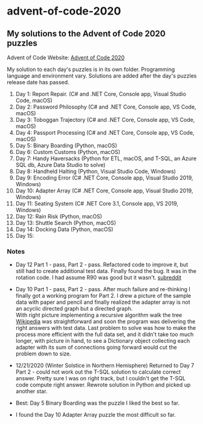 # advent-of-code-2020

## My solutions to the Advent of Code 2020 puzzles

Advent of Code Website:  [Advent of Code 2020](https://adventofcode.com)

My solution to each day's puzzles is in its own folder.  Programming language and environment vary.  Solutions are added after the day's puzzles release date has passed.

1. Day 1:  Report Repair. (C# and .NET Core, Console app, Visual Studio Code, macOS)
2. Day 2:  Password Philosophy (C# and .NET Core, Console app, VS Code, macOS)
3. Day 3:  Toboggan Trajectory (C# and .NET Core, Console app, VS Code, macOS)
4. Day 4:  Passport Processing (C# and .NET Core, Console app, VS Code, macOS)
5. Day 5:  Binary Boarding (Python, macOS)
6. Day 6:  Custom Customs (Python, macOS)
7. Day 7:  Handy Haversacks (Python for ETL, macOS, and T-SQL, an Azure SQL db, Azure Data Studio to solve)
8. Day 8:  Handheld Halting (Python, Visual Studio Code, Windows)
9. Day 9:  Encoding Error (C# .NET Core, Console app, Visual Studio 2019, Windows)
10. Day 10: Adapter Array (C# .NET Core, Console app, Visual Studio 2019, Windows)
11. Day 11:  Seating System (C# .NET Core 3.1, Console app, VS 2019, Windows)
12. Day 12:  Rain Risk (Python, macOS)
13. Day 13:  Shuttle Search (Python, macOS)
14. Day 14:  Docking Data (Python, macOS)
15. Day 15:  


### Notes

* Day 12 Part 1 - pass, Part 2 - pass.  Refactored code to improve it, but
still had to create additional test data.  Finally found the bug.  It was
in the rotation code.  I had assume R90 was good but it wasn't.
[subreddit](https://www.reddit.com/r/adventofcode/comments/kbj5me/2020_day_12_solutions/)

* Day 10 Part 1 - pass, Part 2 - pass.  After much failure and re-thinking I finally got a working program
for Part 2.  I drew a picture of the sample data with paper and pencil and finally realized the 
adapter array is not an acyclic directed graph but a directed graph.  
With right picture implementing a recursive algorithm walk the 
tree [Wikipedia](https://en.wikipedia.org/wiki/Directed_graph) was straightforward 
and soon the program was delivering the right answers with test data.  Last problem to solve was how
to make the process more efficient with the full data set, and it didn't take too much longer, with picture in hand, to
see a Dictionary object collecting each adapter with its sum of connections going forward would cut the problem down to size.

* 12/21/2020 (Winter Solstice in Northern Hemisphere) Returned to Day 7 Part 2 - could not work out the T-SQL solution to calculate correct answer.  Pretty sure
I was on right track, but I couldn't get the T-SQL code compute right answer.  Rewrote solution in Python and picked up another star.

* Best: Day 5 Binary Boarding was the puzzle I liked the best so far.

* I found the Day 10 Adapter Array puzzle the most difficult so far.
